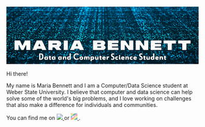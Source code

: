 ![Header](Header.png)

Hi there!

My name is Maria Bennett and I am a Computer/Data Science student at Weber State University. I believe that computer and data science can help solve some of the world's big problems, and I love working on challenges that also make a difference for individuals and communities.

You can find me on <a href = "https://www.linkedin.com/in/maria-bennett-dev/">
  <image src = "https://github.com/mariabennett-dev/mariabennett-dev/blob/main/li.png" width = "18px"/>
  </a>
  or <a href = "https://dev.to/mariabennett">
  <img src = "https://github.com/mariabennett-dev/mariabennett-dev/blob/main/dev-rainbow.png" width = "17px"/>
  </a>.

